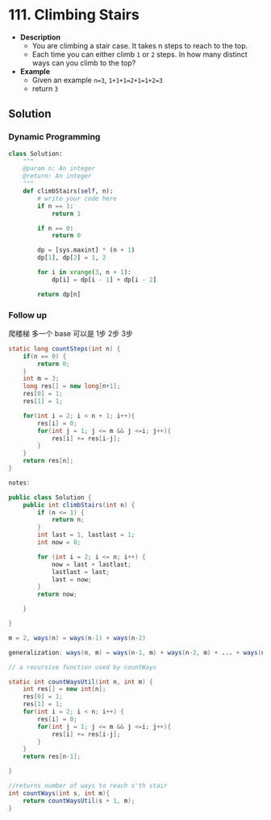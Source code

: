 # 111. Climbing Stairs

- **Description**
    - You are climbing a stair case. It takes n steps to reach to the top.
    - Each time you can either climb `1` or `2` steps. In how many distinct ways can you climb to the top?
- **Example**
    - Given an example `n=3`, `1+1+1=2+1=1+2=3`
    - return `3`


## Solution

### Dynamic Programming

```python
class Solution:
    """
    @param n: An integer
    @return: An integer
    """
    def climbStairs(self, n):
        # write your code here
        if n == 1:
            return 1

        if n == 0:
            return 0

        dp = [sys.maxint] * (n + 1)
        dp[1], dp[2] = 1, 2

        for i in xrange(3, n + 1):
            dp[i] = dp[i - 1] + dp[i - 2]

        return dp[n]

```


### Follow up

爬楼梯 多一个 base 可以是 1步 2步 3步

```java
static long countSteps(int n) {
    if(n == 0) {
        return 0;
    }
    int m = 3;
    long res[] = new long[n+1];
    res[0] = 1;
    res[1] = 1;

    for(int i = 2; i < n + 1; i++){
        res[i] = 0;
        for(int j = 1; j <= m && j <=i; j++){
            res[i] += res[i-j];
        }
    }
    return res[n];
}

notes:

public class Solution {
    public int climbStairs(int n) {
        if (n <= 1) {
            return n;
        }
        int last = 1, lastlast = 1;
        int now = 0;

        for (int i = 2; i <= n; i++) {
            now = last + lastlast;
            lastlast = last;
            last = now;
        }
        return now;

    }

}

m = 2, ways(n) = ways(n-1) + ways(n-2)

generalization: ways(n, m) = ways(n-1, m) + ways(n-2, m) + ... + ways(n-m, m)

// a recursive function used by countWays

static int countWaysUtil(int n, int m) {
    int res[] = new int[n];
    res[0] = 1;
    res[1] = 1;
    for(int i = 2; i < n; i++) {
        res[i] = 0;
        for(int j = 1; j <= m && j <=i; j++){
            res[i] += res[i-j];
        }
    }
    return res[n-1];

}

//returns number of ways to reach s'th stair
int countWays(int s, int m){
    return countWaysUtil(s + 1, m);
}
```
